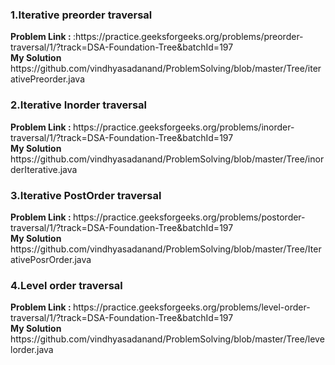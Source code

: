 <h3> 1.Iterative preorder traversal </h3>
<b> Problem Link : </b> :https://practice.geeksforgeeks.org/problems/preorder-traversal/1/?track=DSA-Foundation-Tree&batchId=197  <br>
<b> My Solution</b> https://github.com/vindhyasadanand/ProblemSolving/blob/master/Tree/iterativePreorder.java <br>

<h3> 2.Iterative Inorder traversal </h3>
<b> Problem Link : </b>  https://practice.geeksforgeeks.org/problems/inorder-traversal/1/?track=DSA-Foundation-Tree&batchId=197  <br>
<b> My Solution</b>  https://github.com/vindhyasadanand/ProblemSolving/blob/master/Tree/inorderIterative.java<br>

<h3> 3.Iterative PostOrder traversal </h3>
<b> Problem Link : </b>  https://practice.geeksforgeeks.org/problems/postorder-traversal/1/?track=DSA-Foundation-Tree&batchId=197  <br>
<b> My Solution</b> https://github.com/vindhyasadanand/ProblemSolving/blob/master/Tree/IterativePosrOrder.java<br>

<h3> 4.Level order traversal </h3>
<b> Problem Link : </b>  https://practice.geeksforgeeks.org/problems/level-order-traversal/1/?track=DSA-Foundation-Tree&batchId=197  <br>
<b> My Solution</b> https://github.com/vindhyasadanand/ProblemSolving/blob/master/Tree/levelorder.java  <br>












